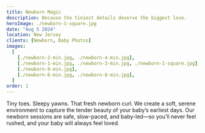 ```yaml
---
title: Newborn Magic
description: Because the tiniest details deserve the biggest love.
heroImage: ./newborn-1-square.jpg
date: "Aug 5 2024"
location: New Jersey
clients: [Newborn, Baby Photos]
images:
  [
    [./newborn-2-min.jpg, ./newborn-4-min.jpg],
    [./newborn-1-min.jpg, ./newborn-3-min.jpg, ./newborn-1-square.jpg],
    [./newborn-9-min.jpg],
    [./newborn-6-min.jpg, ./newborn-8-min.jpg],
  ]
order: 1
---
```


Tiny toes. Sleepy yawns. That fresh newborn curl.
We create a soft, serene environment to capture the tender beauty of your baby’s earliest days. Our newborn sessions are safe, slow-paced, and baby-led—so you’ll never feel rushed, and your baby will always feel loved.
